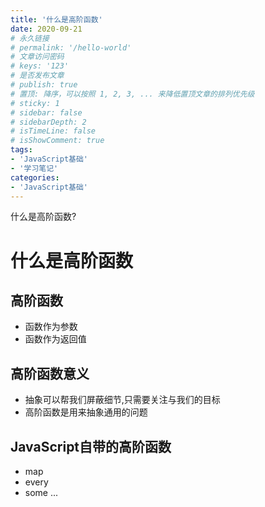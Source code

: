 ```yaml
---
title: '什么是高阶函数'
date: 2020-09-21
# 永久链接
# permalink: '/hello-world'
# 文章访问密码
# keys: '123'
# 是否发布文章
# publish: true
# 置顶: 降序，可以按照 1, 2, 3, ... 来降低置顶文章的排列优先级
# sticky: 1
# sidebar: false
# sidebarDepth: 2
# isTimeLine: false
# isShowComment: true
tags:
- 'JavaScript基础'
- '学习笔记'
categories:
- 'JavaScript基础'
---
```


什么是高阶函数?

<!-- more -->

# 什么是高阶函数

## 高阶函数

- 函数作为参数
- 函数作为返回值

## 高阶函数意义

- 抽象可以帮我们屏蔽细节,只需要关注与我们的目标
- 高阶函数是用来抽象通用的问题

## JavaScript自带的高阶函数

- map
- every
- some
... 